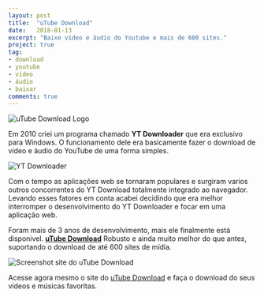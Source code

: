```yaml
---
layout: post
title:  "uTube Download"
date:   2018-01-13
excerpt: "Baixe vídeo e áudio do Youtube e mais de 600 sites."
project: true
tag:
- download 
- youtube
- vídeo
- áudio
- baixar
comments: true
---
```


![uTube Download Logo](http://utubedownload.me/img/logoutube.png)

Em 2010 criei um programa chamado **YT Downloader** que era exclusivo para Windows. O funcionamento dele era basicamente fazer o download de vídeo e áudio do YouTube de uma forma simples.

![YT Downloader](https://github.com/ialexsilva/ialexsilva.github.io/raw/master/assets/img/ytdownloader.png)

Com o tempo as aplicações web se tornaram populares e surgiram varios outros concorrentes do YT Download totalmente integrado ao navegador. Levando esses fatores em conta acabei decidindo que era melhor interromper o desenvolvimento do YT Downloader e focar em uma aplicação web.

Foram mais de 3 anos de desenvolvimento, mais ele finalmente está disponivel. **[uTube Download](http://utubedownload.me)** Robusto e ainda muito melhor do que antes, suportando o download de até 600 sites de mídia.

![Screenshot site do uTube Download](https://github.com/ialexsilva/ialexsilva.github.io/raw/master/assets/img/screenshot_utube_site.png)

Acesse agora mesmo o site do [uTube Download](http://utubedownload.me) e faça o download do seus vídeos e músicas favoritas.


